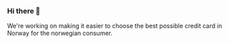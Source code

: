 ### Hi there 👋

We're working on making it easier to choose the best possible credit card in Norway for the norwegian consumer.
